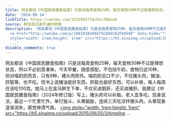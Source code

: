 ```yaml
---
title: 网友都说《中国居民膳食指南》只是说每周食物25种，每天食物30种不过是理想状态，所以不必刻意凑单。今天早餐，随意搭配，不包括牛奶，食物已达10种，但对喵奶奶...
date: '2024-08-14'
linkTitle: https://weibo.com/3515092710/OscfDbno6
source: 种豆得瓜谢不谦的微博
description: '网友都说《中国居民膳食指南》只是说每周食物25种，每天食物30种不过是理想状态，所以不必刻意凑单。今天早餐，随意搭配，不包括牛奶，食物已达10种，但对喵奶奶而言，只有9种，猪头肉除外。喵奶奶忌口不少，不仅猪头肉，猪油、肝脏等，也不吃。但书上说猪油是好东西，肝脏也是好东西，可以补铁，每人每周应该吃100克。她马上在盒马鲜生下单，不仅买卤鹅肝，还买卤猪肝。我建议《中国居民膳食指南》（2024年修订版）写上，猪头肉可以补脑，老人宜多吃。现身说法，最近一个忙里忙外，单打独斗，头晕脑胀，连续三天吃凉拌猪头肉，头晕现象逐渐消失，感觉神清气爽。
  <a href="http://weibo.com/p/100101B209475CDA6CA2F8459E" data-hide=""><span class="url-icon"><img
  style="width: 1rem;height: 1rem" src="https://h5.sinaimg.cn/upload/2015/09/25/3/timeline
  ...'
disable_comments: true
---
```

网友都说《中国居民膳食指南》只是说每周食物25种，每天食物30种不过是理想状态，所以不必刻意凑单。今天早餐，随意搭配，不包括牛奶，食物已达10种，但对喵奶奶而言，只有9种，猪头肉除外。喵奶奶忌口不少，不仅猪头肉，猪油、肝脏等，也不吃。但书上说猪油是好东西，肝脏也是好东西，可以补铁，每人每周应该吃100克。她马上在盒马鲜生下单，不仅买卤鹅肝，还买卤猪肝。我建议《中国居民膳食指南》（2024年修订版）写上，猪头肉可以补脑，老人宜多吃。现身说法，最近一个忙里忙外，单打独斗，头晕脑胀，连续三天吃凉拌猪头肉，头晕现象逐渐消失，感觉神清气爽。 <a href="http://weibo.com/p/100101B209475CDA6CA2F8459E" data-hide=""><span class="url-icon"><img style="width: 1rem;height: 1rem" src="https://h5.sinaimg.cn/upload/2015/09/25/3/timeline ...